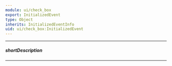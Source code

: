 ```yaml
---
module: ui/check_box
export: InitializedEvent
type: Object
inherits: InitializedEventInfo
uid: ui/check_box:InitializedEvent
---
```

---
##### shortDescription
<!-- Description goes here -->

---
<!-- Description goes here -->